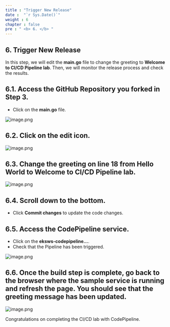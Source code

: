 ```yaml
---
title : "Trigger New Release"
date :  "`r Sys.Date()`" 
weight : 6 
chapter : false
pre : " <b> 6. </b> "
---
```


## **6. Trigger New Release**

In this step, we will edit the **main.go** file to change the greeting to **Welcome to CI/CD Pipeline lab**. Then, we will monitor the release process and check the results.

## **6.1. Access the GitHub Repository you forked in Step 3.**

- Click on the **main.go** file.
  
![image.png](/images/6.NewRelease/6-1.png)

## **6.2. Click on the edit icon.**

![image.png](/images/6.NewRelease/6-2.png)

## **6.3. Change the greeting on line 18 from** Hello World **to** Welcome to CI/CD Pipeline lab.

![image.png](/images/6.NewRelease/6-3.png)

## **6.4. Scroll down to the bottom.**

- Click **Commit changes** to update the code changes.
  
## **6.5. Access the** CodePipeline **service.**

- Click on the **eksws-codepipeline…**.
- Check that the Pipeline has been triggered.

![image.png](/images/6.NewRelease/6-4.png)

## **6.6. Once the build step is complete, go back to the browser where the sample service is running and refresh the page. You should see that the greeting message has been updated.**

![image.png](/images/6.NewRelease/6-5.png)

Congratulations on completing the CI/CD lab with CodePipeline.